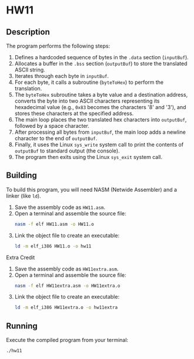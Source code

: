 # HW11
## Description

The program performs the following steps:

1.  Defines a hardcoded sequence of bytes in the `.data` section (`inputBuf`).
2.  Allocates a buffer in the `.bss` section (`outputBuf`) to store the translated ASCII string.
3.  Iterates through each byte in `inputBuf`.
4.  For each byte, it calls a subroutine (`byteToHex`) to perform the translation.
5.  The `byteToHex` subroutine takes a byte value and a destination address, converts the byte into two ASCII characters representing its hexadecimal value (e.g., `0x83` becomes the characters '8' and '3'), and stores these characters at the specified address.
6.  The main loop places the two translated hex characters into `outputBuf`, followed by a space character.
7.  After processing all bytes from `inputBuf`, the main loop adds a newline character to the end of `outputBuf`.
8.  Finally, it uses the Linux `sys_write` system call to print the contents of `outputBuf` to standard output (the console).
9.  The program then exits using the Linux `sys_exit` system call.

## Building

To build this program, you will need NASM (Netwide Assembler) and a linker (like `ld`).

1.  Save the assembly code as `HW11.asm`.
2.  Open a terminal and assemble the source file:
    ```bash
    nasm -f elf HW11.asm -o HW11.o
    ```
3.  Link the object file to create an executable:
    ```bash
    ld -m elf_i386 HW11.o -o hw11
    ```
Extra Credit 

1.  Save the assembly code as `HW11extra.asm`.
2.  Open a terminal and assemble the source file:
    ```bash
    nasm -f elf HW11extra.asm -o HW11extra.o
    ```
3.  Link the object file to create an executable:
    ```bash
    ld -m elf_i386 HW11extra.o -o hw11extra
    ```

## Running

Execute the compiled program from your terminal:

```bash
./hw11
